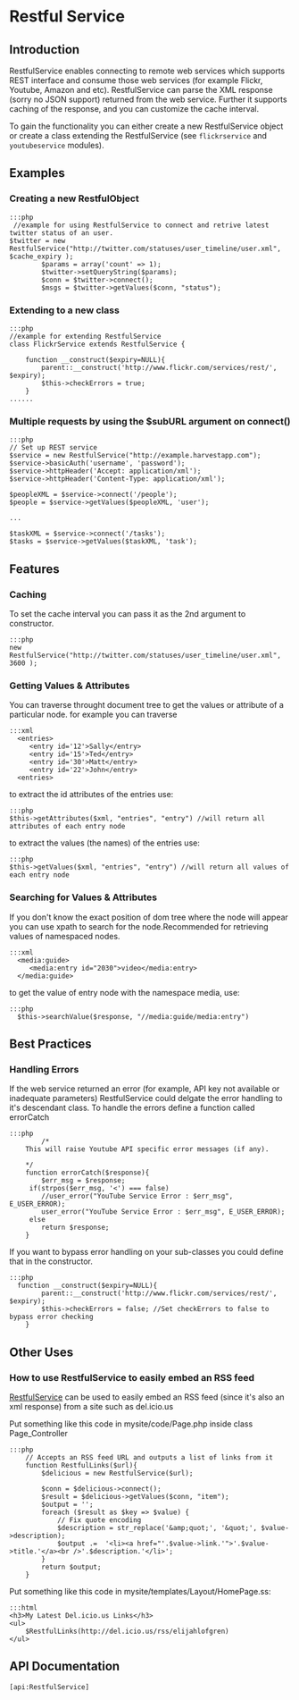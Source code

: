 # Restful Service
## Introduction

RestfulService enables connecting to remote web services which supports REST interface and consume those web services
(for example Flickr, Youtube, Amazon and etc). RestfulService can parse the XML response (sorry no JSON support)
returned from the web service. Further it supports caching of the response, and you can customize the cache interval. 

To gain the functionality you can either create a new RestfulService object or create a class extending the
RestfulService (see `flickrservice` and `youtubeservice` modules).


## Examples

### Creating a new RestfulObject

	:::php
	 //example for using RestfulService to connect and retrive latest twitter status of an user.
	$twitter = new RestfulService("http://twitter.com/statuses/user_timeline/user.xml", $cache_expiry );
			$params = array('count' => 1);
			$twitter->setQueryString($params);
			$conn = $twitter->connect();
			$msgs = $twitter->getValues($conn, "status");


### Extending to a new class

	:::php
	//example for extending RestfulService
	class FlickrService extends RestfulService {
		
		function __construct($expiry=NULL){
			parent::__construct('http://www.flickr.com/services/rest/', $expiry);
			$this->checkErrors = true;
		}
	......


### Multiple requests by using the $subURL argument on connect()

	:::php
	// Set up REST service
	$service = new RestfulService("http://example.harvestapp.com");
	$service->basicAuth('username', 'password');
	$service->httpHeader('Accept: application/xml');
	$service->httpHeader('Content-Type: application/xml');
	
	$peopleXML = $service->connect('/people');
	$people = $service->getValues($peopleXML, 'user');
	
	...
	
	$taskXML = $service->connect('/tasks');
	$tasks = $service->getValues($taskXML, 'task');



## Features

### Caching 

To set the cache interval you can pass it as the 2nd argument to constructor.

	:::php
	new RestfulService("http://twitter.com/statuses/user_timeline/user.xml", 3600 );


### Getting Values & Attributes

You can traverse throught document tree to get the values or attribute of a particular node.
for example you can traverse 

	:::xml
	  <entries>
	     <entry id='12'>Sally</entry>
	     <entry id='15'>Ted</entry>
	     <entry id='30'>Matt</entry>
	     <entry id='22'>John</entry>
	  <entries>

to extract the id attributes of the entries use:

	:::php
	$this->getAttributes($xml, "entries", "entry") //will return all attributes of each entry node


to extract the values (the names) of the entries use: 

	:::php
	$this->getValues($xml, "entries", "entry") //will return all values of each entry node


### Searching for Values & Attributes

If you don't know the exact position of dom tree where the node will appear you can use xpath to search for the
node.Recommended for retrieving values of namespaced nodes.

	:::xml
	  <media:guide>
	     <media:entry id="2030">video</media:entry>
	  </media:guide>

to get the value of entry node with the namespace media, use:

	:::php
	  $this->searchValue($response, "//media:guide/media:entry")



## Best Practices


### Handling Errors

If the web service returned an error (for example, API key not available or inadequate parameters) RestfulService could
delgate the error handling to it's descendant class. To handle the errors define a function called errorCatch

	:::php
	        /*
		This will raise Youtube API specific error messages (if any).
	
		*/
		function errorCatch($response){
			$err_msg = $response;
		 if(strpos($err_msg, '<') === false)
			//user_error("YouTube Service Error : $err_msg", E_USER_ERROR);
		 	user_error("YouTube Service Error : $err_msg", E_USER_ERROR);
		 else
		 	return $response;
		}



If you want to bypass error handling on your sub-classes you could define that in the constructor.

	:::php
	  function __construct($expiry=NULL){
			parent::__construct('http://www.flickr.com/services/rest/', $expiry);
			$this->checkErrors = false; //Set checkErrors to false to bypass error checking
		}


## Other Uses

### How to use RestfulService to easily embed an RSS feed
[RestfulService](RestfulService) can be used to easily embed an RSS feed (since it's also an xml response) from a site
such as del.icio.us

Put something like this code in mysite/code/Page.php inside class Page_Controller

	:::php
		// Accepts an RSS feed URL and outputs a list of links from it
		function RestfulLinks($url){
			$delicious = new RestfulService($url);
			
			$conn = $delicious->connect();
			$result = $delicious->getValues($conn, "item");
			$output = '';
			foreach ($result as $key => $value) {
				// Fix quote encoding
				$description = str_replace('&amp;quot;', '&quot;', $value->description);
				$output .=  '<li><a href="'.$value->link.'">'.$value->title.'</a><br />'.$description.'</li>';
			}
			return $output;
		}


Put something like this code in mysite/templates/Layout/HomePage.ss:

	:::html
	<h3>My Latest Del.icio.us Links</h3>
	<ul>
		$RestfulLinks(http://del.icio.us/rss/elijahlofgren) 
	</ul>


## API Documentation
`[api:RestfulService]`